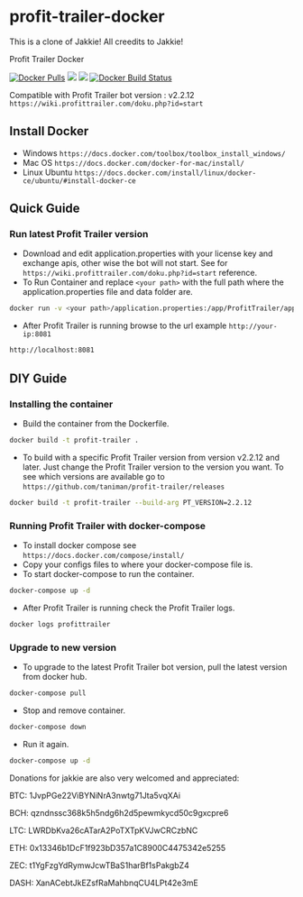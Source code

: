 # profit-trailer-docker

This is a clone of Jakkie! All creedits to Jakkie!

Profit Trailer Docker

[![Docker Pulls](https://img.shields.io/docker/pulls/moli87/profit-trailer-dc.svg)](https://hub.docker.com/r/moli87/profit-trailer-dc/)
[![](https://images.microbadger.com/badges/image/moli87/profit-trailer-dc.svg)](https://microbadger.com/images/moli87/profit-trailer-dc "Get your own image badge on microbadger.com")
[![](https://images.microbadger.com/badges/version/moli87/profit-trailer-dc.svg)](https://microbadger.com/images/moli87/profit-trailer-dc "Get your own version badge on microbadger.com")
[![Docker Build Status](https://img.shields.io/docker/build/moli87/profit-trailer-dc.svg)](https://hub.docker.com/r/moli87/profit-trailer-dc)

Compatible with Profit Trailer bot version : v2.2.12
`https://wiki.profittrailer.com/doku.php?id=start`

## Install Docker

- Windows `https://docs.docker.com/toolbox/toolbox_install_windows/`
- Mac OS `https://docs.docker.com/docker-for-mac/install/`
- Linux Ubuntu `https://docs.docker.com/install/linux/docker-ce/ubuntu/#install-docker-ce`

## Quick Guide

### Run latest Profit Trailer version

- Download and edit application.properties with your license key and exchange apis, other wise the bot will not start. See for `https://wiki.profittrailer.com/doku.php?id=start` reference.
- To Run Container and replace `<your path>` with the full path where the application.properties file and data folder are.

```bash
docker run -v <your path>/application.properties:/app/ProfitTrailer/application.properties -v <your path>/data:/app/ProfitTrailer/data -p 8081:8081 --name pt jakkie/profit-trailer-docker
```

- After Profit Trailer is running browse to the url example `http://your-ip:8081`

```bash
http://localhost:8081
```

## DIY Guide

### Installing the container

- Build the container from the Dockerfile.

```bash
docker build -t profit-trailer .
```

- To build with a specific Profit Trailer version from version v2.2.12 and later. Just change the Profit Trailer version to the version you want. To see which versions are available go to `https://github.com/taniman/profit-trailer/releases`

```bash
docker build -t profit-trailer --build-arg PT_VERSION=2.2.12
```

### Running Profit Trailer with docker-compose

- To install docker compose see `https://docs.docker.com/compose/install/`
- Copy your configs files to where your docker-compose file is.
- To start docker-compose to run the container.

```bash
docker-compose up -d
```

- After Profit Trailer is running check the Profit Trailer logs.

```bash
docker logs profittrailer
```

### Upgrade to new version

- To upgrade to the latest Profit Trailer bot version, pull the latest version from docker hub.

```bash
docker-compose pull
```

- Stop and remove container.

```bash
docker-compose down
```

- Run it again.

```bash
docker-compose up -d
```

Donations for jakkie are also very welcomed and appreciated:

BTC: 1JvpPGe22ViBYNiNrA3nwtg71Jta5vqXAi

BCH: qzndnssc368k5h5ndg6h2d5pewmkycd50c9gxcpre6

LTC: LWRDbKva26cATarA2PoTXTpKVJwCRCzbNC

ETH: 0x13346b1DcF1f923bD357a1C8900C4475342e5255

ZEC: t1YgFzgYdRymwJcwTBaS1harBf1sPakgbZ4

DASH: XanACebtJkEZsfRaMahbnqCU4LPt42e3mE
